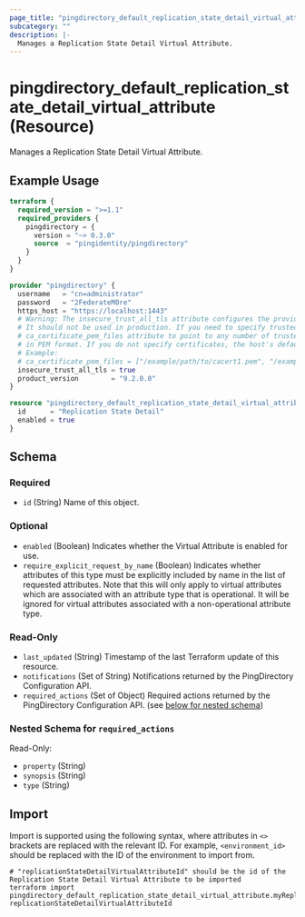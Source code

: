 ```yaml
---
page_title: "pingdirectory_default_replication_state_detail_virtual_attribute Resource - terraform-provider-pingdirectory"
subcategory: ""
description: |-
  Manages a Replication State Detail Virtual Attribute.
---
```


# pingdirectory_default_replication_state_detail_virtual_attribute (Resource)

Manages a Replication State Detail Virtual Attribute.

## Example Usage

```terraform
terraform {
  required_version = ">=1.1"
  required_providers {
    pingdirectory = {
      version = "~> 0.3.0"
      source  = "pingidentity/pingdirectory"
    }
  }
}

provider "pingdirectory" {
  username   = "cn=administrator"
  password   = "2FederateM0re"
  https_host = "https://localhost:1443"
  # Warning: The insecure_trust_all_tls attribute configures the provider to trust any certificate presented by the PingDirectory server.
  # It should not be used in production. If you need to specify trusted CA certificates, use the
  # ca_certificate_pem_files attribute to point to any number of trusted CA certificate files
  # in PEM format. If you do not specify certificates, the host's default root CA set will be used.
  # Example:
  # ca_certificate_pem_files = ["/example/path/to/cacert1.pem", "/example/path/to/cacert2.pem"]
  insecure_trust_all_tls = true
  product_version        = "9.2.0.0"
}

resource "pingdirectory_default_replication_state_detail_virtual_attribute" "myReplicationStateDetailVirtualAttribute" {
  id      = "Replication State Detail"
  enabled = true
}
```

<!-- schema generated by tfplugindocs -->
## Schema

### Required

- `id` (String) Name of this object.

### Optional

- `enabled` (Boolean) Indicates whether the Virtual Attribute is enabled for use.
- `require_explicit_request_by_name` (Boolean) Indicates whether attributes of this type must be explicitly included by name in the list of requested attributes. Note that this will only apply to virtual attributes which are associated with an attribute type that is operational. It will be ignored for virtual attributes associated with a non-operational attribute type.

### Read-Only

- `last_updated` (String) Timestamp of the last Terraform update of this resource.
- `notifications` (Set of String) Notifications returned by the PingDirectory Configuration API.
- `required_actions` (Set of Object) Required actions returned by the PingDirectory Configuration API. (see [below for nested schema](#nestedatt--required_actions))

<a id="nestedatt--required_actions"></a>
### Nested Schema for `required_actions`

Read-Only:

- `property` (String)
- `synopsis` (String)
- `type` (String)

## Import

Import is supported using the following syntax, where attributes in `<>` brackets are replaced with the relevant ID.  For example, `<environment_id>` should be replaced with the ID of the environment to import from.

```shell
# "replicationStateDetailVirtualAttributeId" should be the id of the Replication State Detail Virtual Attribute to be imported
terraform import pingdirectory_default_replication_state_detail_virtual_attribute.myReplicationStateDetailVirtualAttribute replicationStateDetailVirtualAttributeId
```